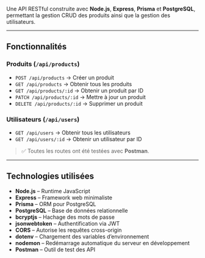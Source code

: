 Une API RESTful construite avec **Node.js**, **Express**, **Prisma** et **PostgreSQL**, permettant la gestion CRUD des produits ainsi que la gestion des utilisateurs.

---

## Fonctionnalités

### Produits (`/api/products`)
- `POST /api/products` → Créer un produit
- `GET /api/products` → Obtenir tous les produits
- `GET /api/products/:id` → Obtenir un produit par ID
- `PATCH /api/products/:id` → Mettre à jour un produit
- `DELETE /api/products/:id` → Supprimer un produit

### Utilisateurs (`/api/users`)
- `GET /api/users` → Obtenir tous les utilisateurs
- `GET /api/users/:id` → Obtenir un utilisateur par ID

> ✅ Toutes les routes ont été testées avec **Postman**.

---

## Technologies utilisées

- **Node.js** – Runtime JavaScript
- **Express** – Framework web minimaliste
- **Prisma** – ORM pour PostgreSQL
- **PostgreSQL** – Base de données relationnelle
- **bcryptjs** – Hachage des mots de passe
- **jsonwebtoken** – Authentification via JWT
- **CORS** – Autorise les requêtes cross-origin
- **dotenv** – Chargement des variables d’environnement
- **nodemon** – Redémarrage automatique du serveur en développement
- **Postman** – Outil de test des API
